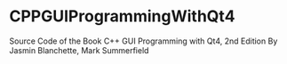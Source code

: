 # CPPGUIProgrammingWithQt4
Source Code of the Book C++ GUI Programming with Qt4, 2nd Edition By Jasmin Blanchette, Mark Summerfield
